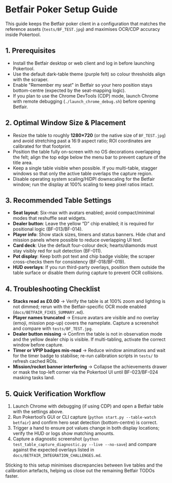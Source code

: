 # Betfair Poker Setup Guide

This guide keeps the Betfair poker client in a configuration that matches the reference assets (`tests/BF_TEST.jpg`) and maximises OCR/CDP accuracy inside Pokertool.

## 1. Prerequisites
- Install the Betfair desktop or web client and log in before launching Pokertool.
- Use the default dark-table theme (purple felt) so colour thresholds align with the scraper.
- Enable "Remember my seat" in Betfair so your hero position stays bottom-centre (expected by the seat-mapping logic).
- If you plan to use the Chrome DevTools (CDP) mode, launch Chrome with remote debugging (`./launch_chrome_debug.sh`) before opening Betfair.

## 2. Optimal Window Size & Placement
- Resize the table to roughly **1280×720** (or the native size of `BF_TEST.jpg`) and avoid stretching past a 16:9 aspect ratio; ROI coordinates are calibrated for that footprint.
- Position the table fully on-screen with no OS decorations overlapping the felt; align the top edge below the menu bar to prevent capture of the title area.
- Keep a single table visible when possible. If you multi-table, stagger windows so that only the active table overlaps the capture region.
- Disable operating system scaling/HiDPI downscaling for the Betfair window; run the display at 100% scaling to keep pixel ratios intact.

## 3. Recommended Table Settings
- **Seat layout**: Six-max with avatars enabled; avoid compact/minimal modes that reshuffle seat widgets.
- **Dealer button**: Leave the yellow “D” chip enabled; it is required for positional logic (BF-013/BF-014).
- **Player info**: Show stack sizes, timers and status banners. Hide chat and mission panels where possible to reduce overlapping UI text.
- **Card deck**: Use the default four-colour deck; hearts/diamonds must stay visibly red for suit detection (BF-011).
- **Pot display**: Keep both pot text and chip badge visible; the scraper cross-checks them for consistency (BF-018/BF-019).
- **HUD overlays**: If you run third-party overlays, position them outside the table surface or disable them during capture to prevent OCR collisions.

## 4. Troubleshooting Checklist
- **Stacks read as £0.00** → Verify the table is at 100% zoom and lighting is not dimmed; rerun with the Betfair-specific OCR mode enabled (`docs/BETFAIR_FIXES_SUMMARY.md`).
- **Player names truncated** → Ensure avatars are visible and no overlay (emoji, mission pop-up) covers the nameplate. Capture a screenshot and compare with `tests/BF_TEST.jpg`.
- **Dealer button missing** → Confirm the table is not in observation mode and the yellow dealer chip is visible. If multi-tabling, activate the correct window before capture.
- **Timer or VPIP badges mis-read** → Reduce window animations and wait for the timer badge to stabilise; re-run calibration scripts in `tests/` to refresh cached ROIs.
- **Mission/rocket banner interfering** → Collapse the achievements drawer or mask the top-left corner via the Pokertool UI until BF-023/BF-024 masking tasks land.

## 5. Quick Verification Workflow
1. Launch Chrome with debugging (if using CDP) and open a Betfair table with the settings above.
2. Run Pokertool’s GUI or CLI capture (`python start.py --table-watch betfair`) and confirm hero seat detection (bottom-centre) is correct.
3. Trigger a hand to ensure pot values change in both display locations; verify the HUD or logs show matching amounts.
4. Capture a diagnostic screenshot (`python test_table_capture_diagnostic.py --live --no-save`) and compare against the expected overlays listed in `docs/BETFAIR_INTEGRATION_CHALLENGES.md`.

Sticking to this setup minimises discrepancies between live tables and the calibration artefacts, helping us close out the remaining Betfair TODOs faster.
